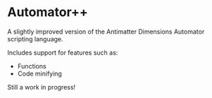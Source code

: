 # Automator++

A slightly improved version of the Antimatter Dimensions Automator scripting language.

Includes support for features such as:

-   Functions
-   Code minifying

Still a work in progress!
